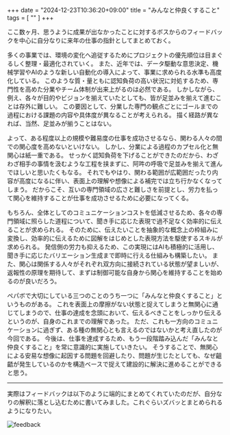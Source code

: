 +++
date = "2024-12-23T10:36:20+09:00"
title = "みんなと仲良くすること"
tags = [ "" ]
+++

ここ数ヶ月、思うように成果が出なかったことに対するボスからのフィードバックを中心に自分なりに来年の仕事の指針としてまとめておく。

多くの事業では、環境の変化へ追従するためにプロジェクトの優先順位は目まぐるしく整理・最適化されていく。
また、近年では、データ駆動な意思決定、機械学習やAIのような新しい自動化の導入によって、事業に求められる水準も高度化している。
このような質・量ともに認知負荷の高い状況に対処するため、専門性を高めた分業やチーム体制が出来上がるのは必然である。
しかしながら、例え、各々が目的やビジョンを揃えていたとしても、皆が足並みを揃えて進むことは存外に難しい。
この要因として、分業した専門の観点ごとにゴールまでの過程における課題の内容や具体度が異なることが考えられる。
描く経路が異なれば、当然、足並みが揃うことはない。

よって、ある程度以上の規模や難易度の仕事を成功させるなら、関わる人々の間での関心度を高めないといけない。
しかし、分業による過程のカプセル化と無関心は紙一重である。
せっかく認知負荷を下げることができたのだから、わざわざ相手の事情を汲むような工程を挟まずに、阿吽の呼吸で足並みを揃えて進んでほしいと思いたくもなる。
それでもやはり、関わる範囲が広範囲だったり内容が高度になるに伴い、表面上の理解や想像による補完では立ち行かなくなってしまう。
だからこそ、互いの専門領域の広さと難しさを前提とし、労力を払って関心を維持することが仕事を成功させるために必要になってくる。

もちろん、全体としてのコミュニケーションコストを低減させるため、各々の専門領域に照らした道程について、聞き手に応じた表現で過不足なく効率的に伝えることが求められる。
そのために、伝えたいことを抽象的な概念上の枠組みに変換し、効率的に伝えるために図解をはじめとした表現方法を駆使するスキルが求められる。
発信側の労力も抑えるため、この実現にはAIも積極的に活用し、聞き手に応じたバリエーション生成まで即時に行える仕組みも構築したい。
また、関心は関係する人々がそれぞれ双方向に接続されている状態が望ましいが、返報性の原理を期待して、まずは制御可能な自身から関心を維持することを始めるのが良いだろう。

ペパボで大切にしている三つのことのうち一つに「みんなと仲良くすること」というものがある。
これを表面上の摩擦がない状態と捉えてしまうと無関心に通じてしまうので、仕事の達成を念頭において、伝えるべきことをしっかり伝えるというのが、自身のこれまでの理解であった。
ただ、これも一方向のコミュニケーションに過ぎず、ある種の無関心とも言えるのではないかと考え直したのが今回である。
今後は、仕事を達成するため、もう一段階踏み込んだ「みんなと仲良くすること」を常に意識的に実施していきたい。
そうすることで、無関心による安易な想像に起因する問題を回避したり、問題が生じたとしても、なぜ齟齬が発生しているのかを構造ベースで捉えて建設的に解決に進めることができると思う。

---

実際はフィードバックは以下のように端的にまとめてくれていたのだが、自分なりの解釈に落とし込むために書いてみました。これぐらいズバッとまとめられるようになりたい。

![feedback](/images/2024/12/boss.png)
